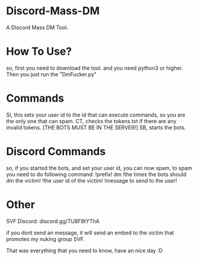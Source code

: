 # Discord-Mass-DM
A DIscord Mass DM Tool.

# How To Use?
so, first you need to download the tool.
and you need python3 or higher.
Then you just run the "DmFucker.py"

# Commands

SI, this sets your user id to the id that can execute commands, so you are the only one that can spam.
CT, checks the tokens.txt if there are any invalid tokens. [THE BOTS MUST BE IN THE SERVER!]
SB, starts the bots.

# Discord Commands

so, if you started the bots, and set your user id, you can now spam, to spam you need to do following command: 
!prefix! dm !the times the bots should dm the victim! !the user id of the victim! !message to send to the user!
  
# Other

SVF Discord: discord.gg/TU8F8tYThA

if you dont send an message, it will send an embed to the victim that promotes my nuking group SVF.

That was everything that you need to know, have an nice day :D
